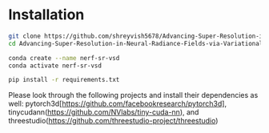 # Installation

```bash
git clone https://github.com/shreyvish5678/Advancing-Super-Resolution-in-Neural-Radiance-Fields-via-Variational-Diffusion-Strategies
cd Advancing-Super-Resolution-in-Neural-Radiance-Fields-via-Variational-Diffusion-Strategies

conda create --name nerf-sr-vsd
conda activate nerf-sr-vsd

pip install -r requirements.txt
```
Please look through the following projects and install their dependencies as well: pytorch3d[https://github.com/facebookresearch/pytorch3d], tinycudann(https://github.com/NVlabs/tiny-cuda-nn), and threestudio(https://github.com/threestudio-project/threestudio)
